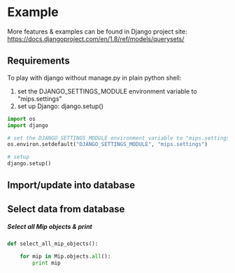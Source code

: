 
# Example


More features & examples can be found in Django project site:
https://docs.djangoproject.com/en/1.8/ref/models/querysets/

## Requirements

To play with django without manage.py in plain python shell:

1. set the DJANGO_SETTINGS_MODULE environment variable to "mips.settings"
2. set up Django: django.setup()
    


```python
import os
import django

# set the DJANGO_SETTINGS_MODULE environment variable to "mips.settings"
os.environ.setdefault("DJANGO_SETTINGS_MODULE", "mips.settings")

# setup
django.setup()
```

## Import/update into database


## Select data from database


##### Select all Mip objects & print

```python
def select_all_mip_objects():

    for mip in Mip.objects.all():
        print mip
```
